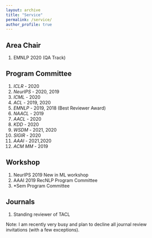 ```yaml
---
layout: archive
title: "Service"
permalink: /service/
author_profile: true
---
```


## Area Chair

1. EMNLP 2020 (QA Track)

## Program Committee

1. *ICLR* -  2020
2. *NeurIPS* - 2020, 2019
3. *ICML* - 2020
4. *ACL* - 2019, 2020
5. *EMNLP* - 2019, 2018 (Best Reviewer Award)
6. *NAACL* - 2019
7. *AACL* - 2020
8. *KDD* - 2020
9. *WSDM* - 2021, 2020
10. *SIGIR* - 2020
11. *AAAI* - 2021,2020
12. *ACM MM* - 2019

## Workshop
1. NeurIPS 2019 New in ML workshop
2. AAAI 2019 RecNLP Program Committee
3. \*Sem Program Committee

## Journals

1. Standing reviewer of TACL

Note: I am recently very busy and plan to decline all journal review invitations (with a few exceptions). 

